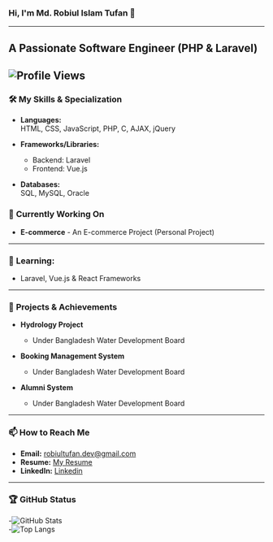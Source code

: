 
### Hi, I'm Md. Robiul Islam Tufan 👋  
---
**A Passionate Software Engineer (PHP & Laravel)** 
-

![Profile Views](https://komarev.com/ghpvc/?username=tufan3&color=blue)
---
### 🛠️ **My Skills & Specialization**  
- **Languages:**  
  HTML, CSS, JavaScript, PHP, C, AJAX, jQuery  

- **Frameworks/Libraries:**  
  - Backend: Laravel  
  - Frontend: Vue.js  

- **Databases:**  
  SQL, MySQL, Oracle  

### 🔭 **Currently Working On**  
- **E-commerce** - An E-commerce Project (Personal Project)  

---

### 🌱 **Learning:**  
- Laravel, Vue.js & React Frameworks  

---

### 📝 **Projects & Achievements**  
- **Hydrology Project**  
  - Under Bangladesh Water Development Board  

- **Booking Management System**  
  - Under Bangladesh Water Development Board  

- **Alumni System**  
  - Under Bangladesh Water Development Board  

---

### 📫 **How to Reach Me**  
- **Email:** robiultufan.dev@gmail.com  
- **Resume:** [My Resume](https://drive.google.com/file/d/1sIyBoaNVQQpJN3oVnYC_ZFveFmJd65_e/view)  
- **LinkedIn:** [Linkedin](https://linkedin.com/in/tufan3)  

---

### 🏆 **GitHub Status**  
-![GitHub Stats](https://github-readme-stats.vercel.app/api?username=tufan3&show_icons=true&theme=radical)  
-![Top Langs](https://github-readme-stats.vercel.app/api/top-langs/?username=tufan3&layout=compact&theme=radical)  

